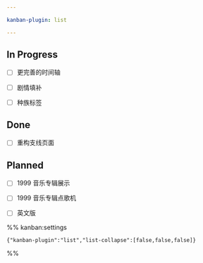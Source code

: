 ```yaml
---

kanban-plugin: list

---
```


## In Progress

- [ ] 更完善的时间轴
- [ ] 剧情填补
- [ ] 种族标签


## Done

- [ ] 重构支线页面


## Planned

- [ ] 1999 音乐专辑展示
- [ ] 1999 音乐专辑点歌机
- [ ] 英文版




%% kanban:settings
```
{"kanban-plugin":"list","list-collapse":[false,false,false]}
```
%%